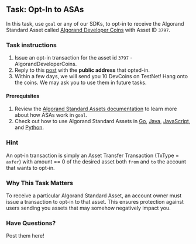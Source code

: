 ## Task: Opt-In to ASAs

In this task, use `goal` or any of our SDKs, to opt-in to receive the Algorand Standard Asset called [Algorand Developer Coins](../Assets/DevCoins.md) with Asset ID `3797`.

### Task instructions
1. Issue an opt-in transaction for the asset id `3797` - AlgorandDeveloperCoins. 
2. Reply to this [post](https://forum.algorand.org/t/task-opt-in-to-asas/1151) with the **public address** that opted-in.
3. Within a few days, we will send you 10 DevCoins on TestNet! Hang onto the coins. We may ask you to use them in future tasks. 

#### Prerequisites
1. Review the [Algorand Standard Assets documentation](https://developer.algorand.org/docs/asa) to learn more about how ASAs work in `goal`.
2. Check out how to use Algorand Standard Assets in [Go](https://developer.algorand.org/docs/asa-sdk-usage#go), [Java](https://developer.algorand.org/docs/asa-sdk-usage#java), [JavaScript](https://developer.algorand.org/docs/asa-sdk-usage#javascript), and [Python](https://developer.algorand.org/docs/asa-sdk-usage#python).

### Hint
An opt-in transaction is simply an Asset Transfer Transaction (TxType = `axfer`) with amount == 0 of the desired asset both `from` and `to` the account that wants to opt-in.

### Why This Task Matters

To receive a particular Algorand Standard Asset, an account owner must issue a transaction to opt-in to that asset. This ensures protection against users sending you assets that may somehow negatively impact you. 

### Have Questions?
Post them here!
